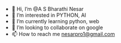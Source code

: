 - 👋 Hi, I’m @A S Bharathi Nesar
- 👀 I’m interested in PYTHON, AI
- 🌱 I’m currently learning python, web
- 💞️ I’m looking to collaborate on google
- 📫 How to reach me nesarpro1@gmail.com

<!---
boyoftech/boyoftech is a ✨ special ✨ repository because its `README.md` (this file) appears on your GitHub profile.
You can click the Preview link to take a look at your changes.
--->
